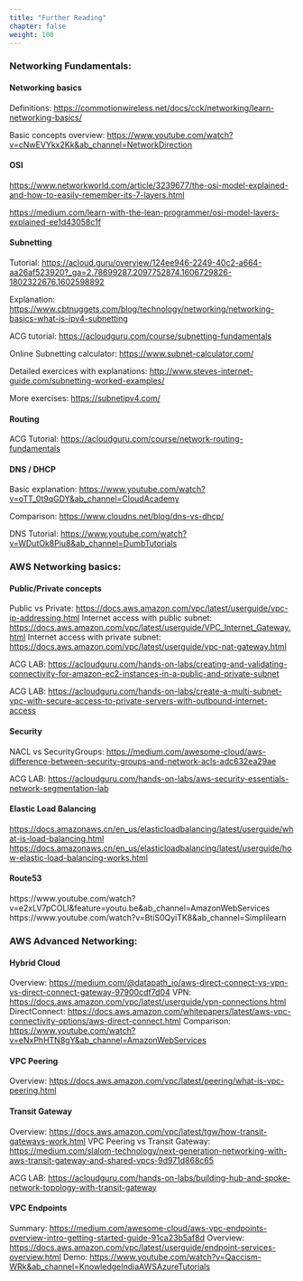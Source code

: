 ```yaml
---
title: "Further Reading"
chapter: false
weight: 100
---
```



<h3>Networking Fundamentals: </h3>

<h4>Networking basics </h4>

Definitions: https://commotionwireless.net/docs/cck/networking/learn-networking-basics/

Basic concepts overview: https://www.youtube.com/watch?v=cNwEVYkx2Kk&ab_channel=NetworkDirection


<h4>OSI </h4>

https://www.networkworld.com/article/3239677/the-osi-model-explained-and-how-to-easily-remember-its-7-layers.html

https://medium.com/learn-with-the-lean-programmer/osi-model-layers-explained-ee1d43058c1f


<h4>Subnetting </h4>

Tutorial: https://acloud.guru/overview/124ee946-2249-40c2-a664-aa26af523920?_ga=2.78699287.2097752874.1606729826-1802322676.1602598892

Explanation: https://www.cbtnuggets.com/blog/technology/networking/networking-basics-what-is-ipv4-subnetting

ACG tutorial: https://acloudguru.com/course/subnetting-fundamentals

Online Subnetting calculator: https://www.subnet-calculator.com/


Detailed exercices with explanations: http://www.steves-internet-guide.com/subnetting-worked-examples/

More exercises: https://subnetipv4.com/

<h4>Routing</h4>

ACG Tutorial: https://acloudguru.com/course/network-routing-fundamentals

<h4>DNS / DHCP</h4>

Basic explanation: https://www.youtube.com/watch?v=oTT_0t9qGDY&ab_channel=CloudAcademy

Comparison: https://www.cloudns.net/blog/dns-vs-dhcp/

DNS Tutorial: https://www.youtube.com/watch?v=WDutOk8Piu8&ab_channel=DumbTutorials


<h3>AWS Networking basics: </h3>

<h4>Public/Private concepts</h4>

Public vs Private: https://docs.aws.amazon.com/vpc/latest/userguide/vpc-ip-addressing.html
Internet access with public subnet: https://docs.aws.amazon.com/vpc/latest/userguide/VPC_Internet_Gateway.html
Internet access with private subnet: https://docs.aws.amazon.com/vpc/latest/userguide/vpc-nat-gateway.html

ACG LAB: https://acloudguru.com/hands-on-labs/creating-and-validating-connectivity-for-amazon-ec2-instances-in-a-public-and-private-subnet

ACG LAB: https://acloudguru.com/hands-on-labs/create-a-multi-subnet-vpc-with-secure-access-to-private-servers-with-outbound-internet-access


<h4>Security</h4>

NACL vs SecurityGroups: https://medium.com/awesome-cloud/aws-difference-between-security-groups-and-network-acls-adc632ea29ae

ACG LAB: https://acloudguru.com/hands-on-labs/aws-security-essentials-network-segmentation-lab

<h4>Elastic Load Balancing</h4>

https://docs.amazonaws.cn/en_us/elasticloadbalancing/latest/userguide/what-is-load-balancing.html
https://docs.amazonaws.cn/en_us/elasticloadbalancing/latest/userguide/how-elastic-load-balancing-works.html

<h4>Route53</h4>
https://www.youtube.com/watch?v=e2xLV7pCOLI&feature=youtu.be&ab_channel=AmazonWebServices
https://www.youtube.com/watch?v=BtiS0QyiTK8&ab_channel=Simplilearn

<h3>AWS Advanced Networking: </h3>

<h4>Hybrid Cloud</h4>

Overview: https://medium.com/@datapath_io/aws-direct-connect-vs-vpn-vs-direct-connect-gateway-97900cdf7d04
VPN: https://docs.aws.amazon.com/vpc/latest/userguide/vpn-connections.html
DirectConnect: https://docs.aws.amazon.com/whitepapers/latest/aws-vpc-connectivity-options/aws-direct-connect.html
Comparison: https://www.youtube.com/watch?v=eNxPhHTN8gY&ab_channel=AmazonWebServices

<h4>VPC Peering</h4>

Overview: https://docs.aws.amazon.com/vpc/latest/peering/what-is-vpc-peering.html

<h4>Transit Gateway</h4>

Overview: https://docs.aws.amazon.com/vpc/latest/tgw/how-transit-gateways-work.html
VPC Peering vs Transit Gateway: https://medium.com/slalom-technology/next-generation-networking-with-aws-transit-gateway-and-shared-vpcs-9d971d868c65

ACG LAB: https://acloudguru.com/hands-on-labs/building-hub-and-spoke-network-topology-with-transit-gateway


<h4>VPC Endpoints</h4>

Summary: https://medium.com/awesome-cloud/aws-vpc-endpoints-overview-intro-getting-started-guide-91ca23b5af8d
Overview: https://docs.aws.amazon.com/vpc/latest/userguide/endpoint-services-overview.html
Demo: https://www.youtube.com/watch?v=Qaccism-WRk&ab_channel=KnowledgeIndiaAWSAzureTutorials



